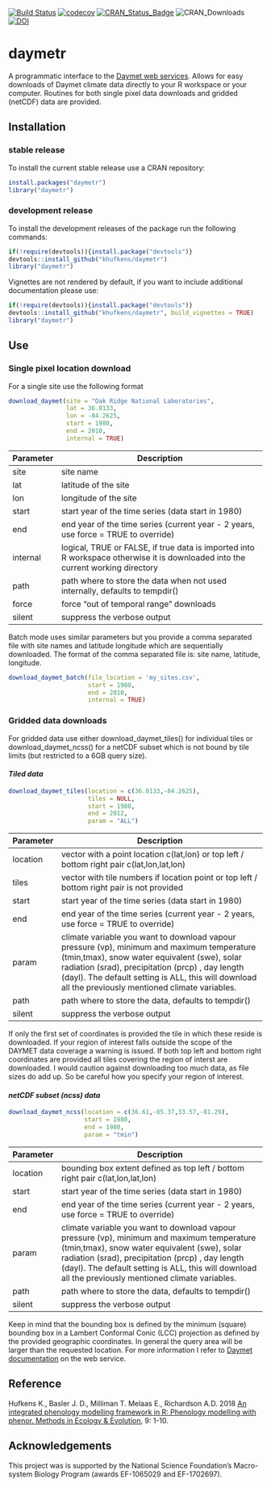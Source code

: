 
<!-- README.md is generated from README.Rmd. Please edit that file -->

[![Build
Status](https://travis-ci.org/khufkens/daymetr.svg?branch=master)](https://travis-ci.org/khufkens/daymetr)
[![codecov](https://codecov.io/gh/khufkens/daymetr/branch/master/graph/badge.svg)](https://codecov.io/gh/khufkens/daymetr)
[![CRAN\_Status\_Badge](https://www.r-pkg.org/badges/version/daymetr)](https://cran.r-project.org/package=daymetr)
![CRAN\_Downloads](https://cranlogs.r-pkg.org/badges/grand-total/daymetr)
[![DOI](https://zenodo.org/badge/DOI/10.5281/zenodo.437886.svg)](https://doi.org/10.5281/zenodo.437886)

# daymetr

A programmatic interface to the [Daymet web
services](http://daymet.ornl.gov). Allows for easy downloads of Daymet
climate data directly to your R workspace or your computer. Routines for
both single pixel data downloads and gridded (netCDF) data are provided.

## Installation

### stable release

To install the current stable release use a CRAN repository:

``` r
install.packages("daymetr")
library("daymetr")
```

### development release

To install the development releases of the package run the following
commands:

``` r
if(!require(devtools)){install.package("devtools")}
devtools::install_github("khufkens/daymetr")
library("daymetr")
```

Vignettes are not rendered by default, if you want to include additional
documentation please use:

``` r
if(!require(devtools)){install.package("devtools")}
devtools::install_github("khufkens/daymetr", build_vignettes = TRUE)
library("daymetr")
```

## Use

### Single pixel location download

For a single site use the following format

``` r
download_daymet(site = "Oak Ridge National Laboratories",
                lat = 36.0133,
                lon = -84.2625,
                start = 1980,
                end = 2010,
                internal = TRUE)
```

| Parameter | Description                                                                                                                     |
| --------- | ------------------------------------------------------------------------------------------------------------------------------- |
| site      | site name                                                                                                                       |
| lat       | latitude of the site                                                                                                            |
| lon       | longitude of the site                                                                                                           |
| start     | start year of the time series (data start in 1980)                                                                              |
| end       | end year of the time series (current year - 2 years, use force = TRUE to override)                                              |
| internal  | logical, TRUE or FALSE, if true data is imported into R workspace otherwise it is downloaded into the current working directory |
| path      | path where to store the data when not used internally, defaults to tempdir()                                                    |
| force     | force “out of temporal range” downloads                                                                                         |
| silent    | suppress the verbose output                                                                                                     |

Batch mode uses similar parameters but you provide a comma separated
file with site names and latitude longitude which are sequentially
downloaded. The format of the comma separated file is: site name,
latitude, longitude.

``` r
download_daymet_batch(file_location = 'my_sites.csv',
                      start = 1980,
                      end = 2010,
                      internal = TRUE)
```

### Gridded data downloads

For gridded data use either download\_daymet\_tiles() for individual
tiles or download\_daymet\_ncss() for a netCDF subset which is not bound
by tile limits (but restricted to a 6GB query size).

#### *Tiled data*

``` r
download_daymet_tiles(location = c(36.0133,-84.2625),
                      tiles = NULL,
                      start = 1980,
                      end = 2012,
                      param = "ALL")
```

| Parameter | Description                                                                                                                                                                                                                                                                                            |
| --------- | ------------------------------------------------------------------------------------------------------------------------------------------------------------------------------------------------------------------------------------------------------------------------------------------------------ |
| location  | vector with a point location c(lat,lon) or top left / bottom right pair c(lat,lon,lat,lon)                                                                                                                                                                                                             |
| tiles     | vector with tile numbers if location point or top left / bottom right pair is not provided                                                                                                                                                                                                             |
| start     | start year of the time series (data start in 1980)                                                                                                                                                                                                                                                     |
| end       | end year of the time series (current year - 2 years, use force = TRUE to override)                                                                                                                                                                                                                     |
| param     | climate variable you want to download vapour pressure (vp), minimum and maximum temperature (tmin,tmax), snow water equivalent (swe), solar radiation (srad), precipitation (prcp) , day length (dayl). The default setting is ALL, this will download all the previously mentioned climate variables. |
| path      | path where to store the data, defaults to tempdir()                                                                                                                                                                                                                                                    |
| silent    | suppress the verbose output                                                                                                                                                                                                                                                                            |

If only the first set of coordinates is provided the tile in which these
reside is downloaded. If your region of interest falls outside the scope
of the DAYMET data coverage a warning is issued. If both top left and
bottom right coordinates are provided all tiles covering the region of
interst are downloaded. I would caution against downloading too much
data, as file sizes do add up. So be careful how you specify your region
of interest.

#### *netCDF subset (ncss) data*

``` r
download_daymet_ncss(location = c(36.61,-85.37,33.57,-81.29),
                     start = 1980,
                     end = 1980,
                     param = "tmin")
```

| Parameter | Description                                                                                                                                                                                                                                                                                            |
| --------- | ------------------------------------------------------------------------------------------------------------------------------------------------------------------------------------------------------------------------------------------------------------------------------------------------------ |
| location  | bounding box extent defined as top left / bottom right pair c(lat,lon,lat,lon)                                                                                                                                                                                                                         |
| start     | start year of the time series (data start in 1980)                                                                                                                                                                                                                                                     |
| end       | end year of the time series (current year - 2 years, use force = TRUE to override)                                                                                                                                                                                                                     |
| param     | climate variable you want to download vapour pressure (vp), minimum and maximum temperature (tmin,tmax), snow water equivalent (swe), solar radiation (srad), precipitation (prcp) , day length (dayl). The default setting is ALL, this will download all the previously mentioned climate variables. |
| path      | path where to store the data, defaults to tempdir()                                                                                                                                                                                                                                                    |
| silent    | suppress the verbose output                                                                                                                                                                                                                                                                            |

Keep in mind that the bounding box is defined by the minimum (square)
bounding box in a Lambert Conformal Conic (LCC) projection as defined by
the provided geographic coordinates. In general the query area will be
larger than the requested location. For more information I refer to
[Daymet documentation](https://daymet.ornl.gov/web_services.html) on the
web service.

## Reference

Hufkens K., Basler J. D., Milliman T. Melaas E., Richardson A.D. 2018
[An integrated phenology modelling framework in R: Phenology modelling
with phenor. Methods in Ecology &
Evolution](http://onlinelibrary.wiley.com/doi/10.1111/2041-210X.12970/full),
9: 1-10.

## Acknowledgements

This project was is supported by the National Science Foundation’s
Macro-system Biology Program (awards EF-1065029 and EF-1702697).
